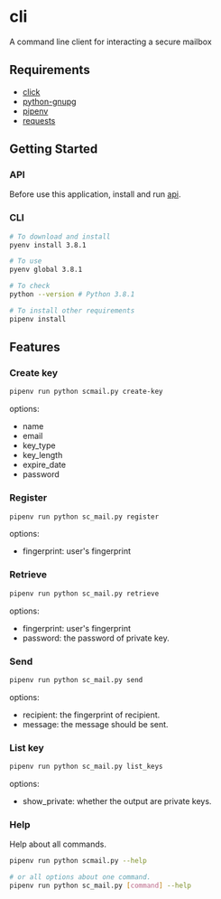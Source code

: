 # cli

A command line client for interacting a secure mailbox

## Requirements

- [click](https://click.palletsprojects.com/en/7.x/)
- [python-gnupg](https://pythonhosted.org/python-gnupg/)
- [pipenv](https://pipenv.pypa.io/en/latest/)
- [requests](https://requests.readthedocs.io/en/master/)

## Getting Started

### API

Before use this application, install and run [api](https://github.com/securemailbox/api).

### CLI

```bash
# To download and install
pyenv install 3.8.1

# To use
pyenv global 3.8.1

# To check
python --version # Python 3.8.1

# To install other requirements
pipenv install
```

## Features

### Create key

```bash
pipenv run python scmail.py create-key
```

options:

- name
- email
- key_type
- key_length
- expire_date
- password

### Register

```bash
pipenv run python sc_mail.py register
```

options:

- fingerprint: user's fingerprint

### Retrieve

```bash
pipenv run python sc_mail.py retrieve
```

options:

- fingerprint: user's fingerprint
- password: the password of private key.

### Send

```bash
pipenv run python sc_mail.py send
```

options:

- recipient: the fingerprint of recipient.
- message: the message should be sent.

### List key

```bash
pipenv run python sc_mail.py list_keys
```

options:

- show_private: whether the output are private keys.

### Help

Help about all commands.

```bash
pipenv run python scmail.py --help

# or all options about one command.
pipenv run python sc_mail.py [command] --help
```
